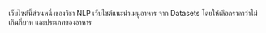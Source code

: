 เว็บไซต์นี้ส่วนหนึ่งของวิชา NLP เว็บไซต์แนะนำเมนูอาหาร จาก Datasets โดยให้เลือกราคาว่าไม่เกินกี่บาท และประเภทของอาหาร 
